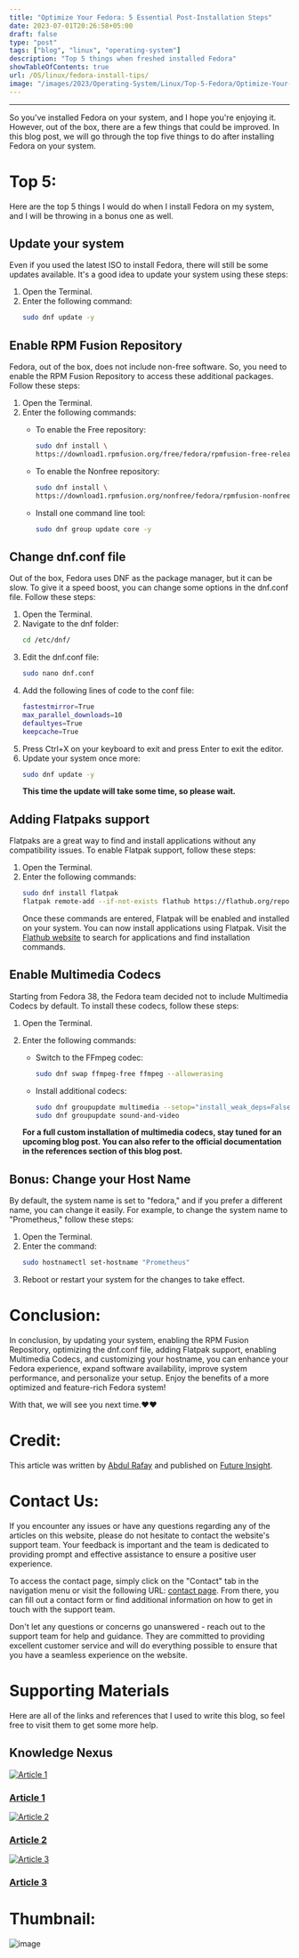 ```yaml
---
title: "Optimize Your Fedora: 5 Essential Post-Installation Steps"
date: 2023-07-01T20:26:58+05:00
draft: false
type: "post"
tags: ["blog", "linux", "operating-system"]
description: "Top 5 things when freshed installed Fedora"
showTableOfContents: true
url: /OS/linux/fedora-install-tips/
image: "/images/2023/Operating-System/Linux/Top-5-Fedora/Optimize-Your-Fedora-5-Essential-Post-Installation-Steps.png"
---
```


<link rel="stylesheet" href="/css/reference-content/reference-content.css">

-----------

So you've installed Fedora on your system, and I hope you're enjoying it. However, out of the box, there are a few things that could be improved. In this blog post, we will go through the top five things to do after installing Fedora on your system.

# Top 5:
Here are the top 5 things I would do when I install Fedora on my system, and I will be throwing in a bonus one as well.

## Update your system
Even if you used the latest ISO to install Fedora, there will still be some updates available. It's a good idea to update your system using these steps:

1. Open the Terminal.
2. Enter the following command:
   ```bash
   sudo dnf update -y 
   ```

## Enable RPM Fusion Repository
Fedora, out of the box, does not include non-free software. So, you need to enable the RPM Fusion Repository to access these additional packages. Follow these steps:

1. Open the Terminal.
2. Enter the following commands:
   - To enable the Free repository:
     ```bash
     sudo dnf install \
     https://download1.rpmfusion.org/free/fedora/rpmfusion-free-release-$(rpm -E %fedora).noarch.rpm
     ```

   - To enable the Nonfree repository:
     ```bash
     sudo dnf install \
     https://download1.rpmfusion.org/nonfree/fedora/rpmfusion-nonfree-release-$(rpm -E %fedora).noarch.rpm
     ```

   - Install one command line tool:
     ```bash
     sudo dnf group update core -y
     ```

##  Change dnf.conf file
Out of the box, Fedora uses DNF as the package manager, but it can be slow. To give it a speed boost, you can change some options in the dnf.conf file. Follow these steps:

1. Open the Terminal.
2. Navigate to the dnf folder:
   ```bash
   cd /etc/dnf/
   ```
3. Edit the dnf.conf file:
   ```bash
   sudo nano dnf.conf
   ```
4. Add the following lines of code to the conf file:
   ```bash
   fastestmirror=True
   max_parallel_downloads=10
   defaultyes=True
   keepcache=True
   ```
5. Press Ctrl+X on your keyboard to exit and press Enter to exit the editor.
6. Update your system once more:
   ```bash
   sudo dnf update -y 
   ```
   **This time the update will take some time, so please wait.**

##  Adding Flatpaks support
Flatpaks are a great way to find and install applications without any compatibility issues. To enable Flatpak support, follow these steps:

1. Open the Terminal.
2. Enter the following commands:
   ```bash
   sudo dnf install flatpak
   flatpak remote-add --if-not-exists flathub https://flathub.org/repo/flathub.flatpakrepo
   ```
   Once these commands are entered, Flatpak will be enabled and installed on your system. You can now install applications using Flatpak. Visit the [Flathub website](https://flathub.org/) to search for applications and find installation commands.

##  Enable Multimedia Codecs
Starting from Fedora 38, the Fedora team decided not to include Multimedia Codecs by default. To install these codecs, follow these steps:

1. Open the Terminal.
2. Enter the following commands:
   - Switch to the FFmpeg codec:
        ```bash
        sudo dnf swap ffmpeg-free ffmpeg --allowerasing
        ```
   - Install additional codecs:
     ```bash
     sudo dnf groupupdate multimedia --setop="install_weak_deps=False" --exclude=PackageKit-gstreamer-plugin
     sudo dnf groupupdate sound-and-video
     ```

   **For a full custom installation of multimedia codecs, stay tuned for an upcoming blog post. You can also refer to the official documentation in the references section of this blog post.**

## Bonus: Change your Host Name
By default, the system name is set to "fedora," and if you prefer a different name, you can change it easily. For example, to change the system name to "Prometheus," follow these steps:

1. Open the Terminal.
2. Enter the command:
   ```bash
   sudo hostnamectl set-hostname "Prometheus"
   ```
3. Reboot or restart your system for the changes to take effect.


# Conclusion:
In conclusion, by updating your system, enabling the RPM Fusion Repository, optimizing the dnf.conf file, adding Flatpak support, enabling Multimedia Codecs, and customizing your hostname, you can enhance your Fedora experience, expand software availability, improve system performance, and personalize your setup. Enjoy the benefits of a more optimized and feature-rich Fedora system!

With that, we will see you next time.❤️❤️

# Credit:
This article was written by [Abdul Rafay](https://future-insight.blog/author) and published on [Future Insight](https://future-insight.blog/).

# Contact Us: 
If you encounter any issues or have any questions regarding any of the articles on this website, please do not hesitate to contact the website's support team. Your feedback is important and the team is dedicated to providing prompt and effective assistance to ensure a positive user experience.

To access the contact page, simply click on the "Contact" tab in the navigation menu or visit the following URL: [contact page](https://future-insight.blog/contact). From there, you can fill out a contact form or find additional information on how to get in touch with the support team.

Don't let any questions or concerns go unanswered - reach out to the support team for help and guidance. They are committed to providing excellent customer service and will do everything possible to ensure that you have a seamless experience on the website.

# Supporting Materials
Here are all of the links and references that I used to write this blog, so feel free to visit them to get some more help.
## Knowledge Nexus
<div class="cards-container">
  <a class="card" href="https://flatpak.org/setup/Fedora">
    <img src="/images/content-icons/19197011.jpg" alt="Article 1">
    <h3 class="title">Article 1</h3>
  </a>
  <a class="card" href="https://rpmfusion.org/Howto/Multimedia">
    <img src="/images/content-icons/20944335.jpg" alt="Article 2">
    <h3 class="title">Article 2</h3>
  </a>
  <a class="card" href="https://rpmfusion.org/Configuration">
    <img src="/images/content-icons/2936024.jpg" alt="Article 3">
    <h3 class="title">Article 3</h3>
  </a>
</div>

# Thumbnail:
![image](/images/2023/Operating-System/Linux/Top-5-Fedora/Optimize-Your-Fedora-5-Essential-Post-Installation-Steps.png)

<!-- ## WalkThrough Video: -->
<!-- <iframe width="800" height="450" src="https://www.youtube.com/embed/YT-link" frameborder="1" allowfullscreen></iframe> -->
